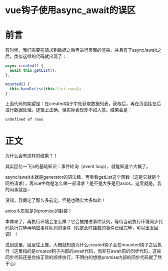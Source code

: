 # vue钩子使用async_await的误区

# 前言
有时候，我们需要在请求到数据之后再进行页面的渲染，并且有了async/await之后，类似这样的代码就出现了：
```js
async created() {
  await this.getList();
},

mounted() {
  this.handleList(this.list.rows);
}
```
上面代码的期望是：在created钩子中先获取数据列表，获取后，再在页面挂在后进行数据处理。逻辑上正确，但实际表现却不如人意。结果会是：

```
undefined of rows
```

# 正文
为什么会有这样的结果？！

其实回忆一下js的基础知识：事件轮询（event loop），就能知道个大概了。

async/await本就是generator的语法糖，再看看getList这个函数（这是它就是个网络请求），再vue中你是怎么做一部请求？是不是大多是用axios，这里就是，我的同事就是~

没错，我假定了那么多前定，但是也确实大多如此！

axios本质就是对promise的封装！

本体来了，再执行环境会怎么样？它会被推进事件队列，等待当前执行环境同步代码执行完毕再响应事件队列的事件（假定此时挂载的事件已经完毕，可以出发回调）！

说到这里，层层往上推，大概就知道为什么created钩子会在mounted钩子之后执行（这里指的是created钩子内部的await代码，而非在await前的同步代码，这些同步代码还是会按正常的顺序执行，不明白的想想promise内部的同步代码就了然于心）
